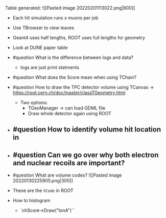Table generated:
![[Pasted image 20220201113022.png|900]]
- Each hit simulation runs x muons per job
- Use TBrowser to view leaves
- Geant4 uses half lengths, ROOT uses full lengths for geometry
- Look at DUNE paper table

- #question What is the difference between logs and data?
	- logs are just print statments
- #question What does the Score mean when using TChain?
- #question How to draw the TPC detector volume using TCanvas -> https://root.cern.ch/doc/master/classTGeometry.html
	- Two options:
		- TGeoManager -> can load GDML file
		- Draw whole detector again using ROOT
- #question How to identify volume hit location in
	- 
- #question Can we go over why both electron and nuclear recoils are important?
	- 
- #question What are volume codes?
![[Pasted image 20220130225905.png|300]]
- These are the `VCode` in ROOT
- How to histogram
	- `chScore->Draw("IonA")``